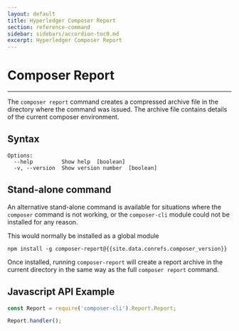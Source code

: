 ```yaml
---
layout: default
title: Hyperledger Composer Report
section: reference-command
sidebar: sidebars/accordion-toc0.md
excerpt: Hyperledger Composer Report
---
```


# Composer Report

---

The `composer report` command creates a compressed archive file in the directory where the command was issued. The archive file contains details of the current composer environment.


## Syntax

```
Options:
  --help         Show help  [boolean]
  -v, --version  Show version number  [boolean]
```

## Stand-alone command

An alternative stand-alone command is available for situations where the `composer` command is not working, or the `composer-cli` module could not be installed for any reason.

This would normally be installed as a global module

```
npm install -g composer-report@{{site.data.conrefs.composer_version}}
```

Once installed, running `composer-report` will create a report archive in the current directory in the same way as the full `composer report` command.

## Javascript API Example

``` javascript
const Report = require('composer-cli').Report.Report;

Report.handler();
```

